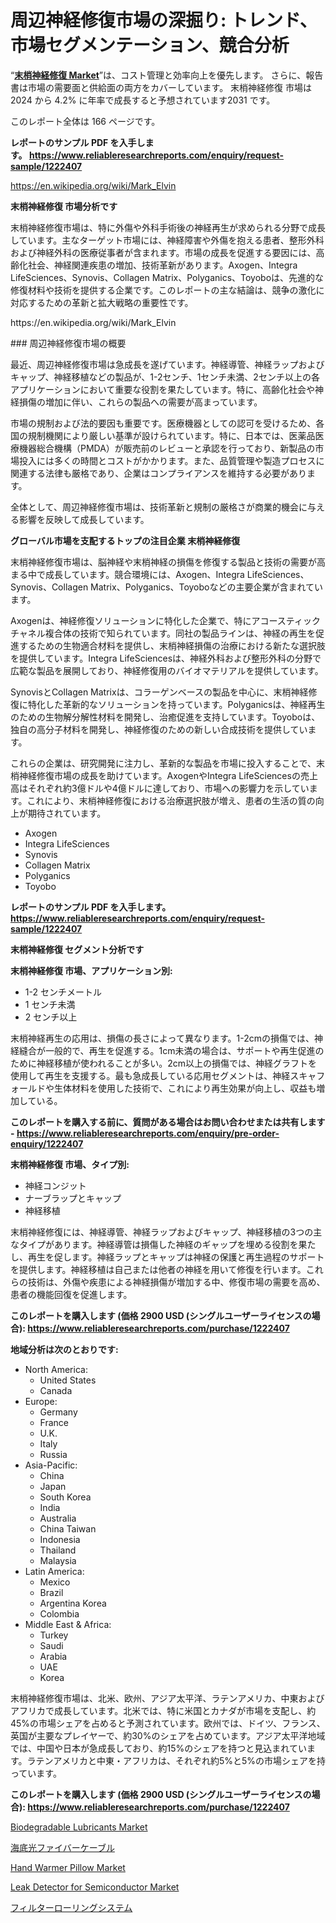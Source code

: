 <p><h1>周辺神経修復市場の深掘り: トレンド、市場セグメンテーション、競合分析</h1></p><p>&ldquo;<strong><a href="https://www.reliableresearchreports.com/peripheral-nerve-repair-r1222407">末梢神経修復 Market</a></strong>&rdquo;は、コスト管理と効率向上を優先します。 さらに、報告書は市場の需要面と供給面の両方をカバーしています。 末梢神経修復 市場は 2024 から 4.2% に年率で成長すると予想されています2031 です。</p>
<p>このレポート全体は 166 ページです。</p>
<p><strong>レポートのサンプル PDF を入手します。&nbsp;<a href="https://www.reliableresearchreports.com/enquiry/request-sample/1222407">https://www.reliableresearchreports.com/enquiry/request-sample/1222407</a></strong></p>
<p><a href="https://en.wikipedia.org/wiki/Mark_Elvin">https://en.wikipedia.org/wiki/Mark_Elvin</a></p>
<p><strong>末梢神経修復 市場分析です</strong></p>
<p><p>末梢神経修復市場は、特に外傷や外科手術後の神経再生が求められる分野で成長しています。主なターゲット市場には、神経障害や外傷を抱える患者、整形外科および神経外科の医療従事者が含まれます。市場の成長を促進する要因には、高齢化社会、神経関連疾患の増加、技術革新があります。Axogen、Integra LifeSciences、Synovis、Collagen Matrix、Polyganics、Toyoboは、先進的な修復材料や技術を提供する企業です。このレポートの主な結論は、競争の激化に対応するための革新と拡大戦略の重要性です。</p></p>
<p>https://en.wikipedia.org/wiki/Mark_Elvin</p>
<p><p>### 周辺神経修復市場の概要</p><p>最近、周辺神経修復市場は急成長を遂げています。神経導管、神経ラップおよびキャップ、神経移植などの製品が、1-2センチ、1センチ未満、2センチ以上の各アプリケーションにおいて重要な役割を果たしています。特に、高齢化社会や神経損傷の増加に伴い、これらの製品への需要が高まっています。</p><p>市場の規制および法的要因も重要です。医療機器としての認可を受けるため、各国の規制機関により厳しい基準が設けられています。特に、日本では、医薬品医療機器総合機構（PMDA）が販売前のレビューと承認を行っており、新製品の市場投入には多くの時間とコストがかかります。また、品質管理や製造プロセスに関連する法律も厳格であり、企業はコンプライアンスを維持する必要があります。</p><p>全体として、周辺神経修復市場は、技術革新と規制の厳格さが商業的機会に与える影響を反映して成長しています。</p></p>
<p><strong>グローバル市場を支配するトップの注目企業 末梢神経修復</strong></p>
<p><p>末梢神経修復市場は、脳神経や末梢神経の損傷を修復する製品と技術の需要が高まる中で成長しています。競合環境には、Axogen、Integra LifeSciences、Synovis、Collagen Matrix、Polyganics、Toyoboなどの主要企業が含まれています。</p><p>Axogenは、神経修復ソリューションに特化した企業で、特にアコースティックチャネル複合体の技術で知られています。同社の製品ラインは、神経の再生を促進するための生物適合材料を提供し、末梢神経損傷の治療における新たな選択肢を提供しています。Integra LifeSciencesは、神経外科および整形外科の分野で広範な製品を展開しており、神経修復用のバイオマテリアルを提供しています。</p><p>SynovisとCollagen Matrixは、コラーゲンベースの製品を中心に、末梢神経修復に特化した革新的なソリューションを持っています。Polyganicsは、神経再生のための生物解分解性材料を開発し、治癒促進を支持しています。Toyoboは、独自の高分子材料を開発し、神経修復のための新しい合成技術を提供しています。</p><p>これらの企業は、研究開発に注力し、革新的な製品を市場に投入することで、末梢神経修復市場の成長を助けています。AxogenやIntegra LifeSciencesの売上高はそれぞれ約3億ドルや4億ドルに達しており、市場への影響力を示しています。これにより、末梢神経修復における治療選択肢が増え、患者の生活の質の向上が期待されています。</p></p>
<p><ul><li>Axogen</li><li>Integra LifeSciences</li><li>Synovis</li><li>Collagen Matrix</li><li>Polyganics</li><li>Toyobo</li></ul></p>
<p><strong>レポートのサンプル PDF を入手します。 <a href="https://www.reliableresearchreports.com/enquiry/request-sample/1222407">https://www.reliableresearchreports.com/enquiry/request-sample/1222407</a></strong></p>
<p><strong>末梢神経修復 セグメント分析です</strong></p>
<p><strong>末梢神経修復 市場、アプリケーション別:</strong></p>
<p><ul><li>1-2 センチメートル</li><li>1 センチ未満</li><li>2 センチ以上</li></ul></p>
<p><p>末梢神経再生の応用は、損傷の長さによって異なります。1-2cmの損傷では、神経縫合が一般的で、再生を促進する。1cm未満の場合は、サポートや再生促進のために神経移植が使われることが多い。2cm以上の損傷では、神経グラフトを使用して再生を支援する。最も急成長している応用セグメントは、神経スキャフォールドや生体材料を使用した技術で、これにより再生効果が向上し、収益も増加している。</p></p>
<p><strong>このレポートを購入する前に、質問がある場合はお問い合わせまたは共有します - <a href="https://www.reliableresearchreports.com/enquiry/pre-order-enquiry/1222407">https://www.reliableresearchreports.com/enquiry/pre-order-enquiry/1222407</a></strong></p>
<p><strong>末梢神経修復 市場、タイプ別:</strong></p>
<p><ul><li>神経コンジット</li><li>ナーブラップとキャップ</li><li>神経移植</li></ul></p>
<p><p>末梢神経修復には、神経導管、神経ラップおよびキャップ、神経移植の3つの主なタイプがあります。神経導管は損傷した神経のギャップを埋める役割を果たし、再生を促します。神経ラップとキャップは神経の保護と再生過程のサポートを提供します。神経移植は自己または他者の神経を用いて修復を行います。これらの技術は、外傷や疾患による神経損傷が増加する中、修復市場の需要を高め、患者の機能回復を促進します。</p></p>
<p><strong>このレポートを購入します (価格 2900 USD (シングルユーザーライセンスの場合): <a href="https://www.reliableresearchreports.com/purchase/1222407">https://www.reliableresearchreports.com/purchase/1222407</a></strong></p>
<p><strong>地域分析は次のとおりです:</strong></p>
<p><ul>
    <li>
        North America:
        <ul>
            <li>United States</li>
            <li>Canada</li>
        </ul>
    </li>
    <li>
        Europe:
        <ul>
            <li>Germany</li>
            <li>France</li>
            <li>U.K.</li>
            <li>Italy</li>
            <li>Russia</li>
        </ul>
    </li>
    <li>
        Asia-Pacific:
        <ul>
            <li>China</li>
            <li>Japan</li>
            <li>South Korea</li>
            <li>India</li>
            <li>Australia</li>
            <li>China Taiwan</li>
            <li>Indonesia</li>
            <li>Thailand</li>
            <li>Malaysia</li>
        </ul>
    </li>
    <li>
        Latin America:
        <ul>
            <li>Mexico</li>
            <li>Brazil</li>
            <li>Argentina Korea</li>
            <li>Colombia</li>
        </ul>
    </li>
    <li>
        Middle East & Africa:
        <ul>
            <li>Turkey</li>
            <li>Saudi</li>
            <li>Arabia</li>
            <li>UAE</li>
            <li>Korea</li>
        </ul>
    </li>
    </ul></p>
<p><p>末梢神経修復市場は、北米、欧州、アジア太平洋、ラテンアメリカ、中東およびアフリカで成長しています。北米では、特に米国とカナダが市場を支配し、約45%の市場シェアを占めると予測されています。欧州では、ドイツ、フランス、英国が主要なプレイヤーで、約30%のシェアを占めています。アジア太平洋地域では、中国や日本が急成長しており、約15%のシェアを持つと見込まれています。ラテンアメリカと中東・アフリカは、それぞれ約5%と5%の市場シェアを持っています。</p></p>
<p><strong>このレポートを購入します (価格 2900 USD (シングルユーザーライセンスの場合): <a href="https://www.reliableresearchreports.com/purchase/1222407">https://www.reliableresearchreports.com/purchase/1222407</a></strong></p>
<p><p><a href="https://issuu.com/reportprime-2/docs/biodegradable-lubricants-market-siz_282e642757a209">Biodegradable Lubricants Market</a></p><p><a href="https://medium.com/@uyjtuy6/submarine-optical-fiber-cables-market-%E3%81%AF-%E3%82%B3%E3%82%B9%E3%83%88%E7%AE%A1%E7%90%86%E3%81%A8%E5%8A%B9%E7%8E%87%E5%90%91%E4%B8%8A%E3%82%92%E5%84%AA%E5%85%88%E3%81%97%E3%81%BE%E3%81%99-%E3%81%95%E3%82%89%E3%81%AB-%E5%A0%B1%E5%91%8A%E6%9B%B8%E3%81%AF%E5%B8%82%E5%A0%B4%E3%81%AE%E9%9C%80%E8%A6%81%E9%9D%A2%E3%81%A8%E4%BE%9B%E7%B5%A6%E9%9D%A2%E3%81%AE%E4%B8%A1%E6%96%B9%E3%82%92%E3%82%AB%E3%83%90%E3%83%BC%E3%81%97%E3%81%A6%E3%81%84%E3%81%BE%E3%81%99-15e018ea6458">海底光ファイバーケーブル</a></p><p><a href="https://www.linkedin.com/pulse/global-hand-warmer-pillow-market-share-growth-opportunities-b0v5e?trackingId=Jib1a6qpSaK8lZhvz8bJ9Q%3D%3D">Hand Warmer Pillow Market</a></p><p><a href="https://medium.com/@jo3xcablin/how-the-leak-detector-for-semiconductor-market-will-be-evolved-1e17c31ec4ac">Leak Detector for Semiconductor Market</a></p><p><a href="https://medium.com/@samleite85/filter-rolling-system-market-%E3%81%AF-%E3%82%B3%E3%82%B9%E3%83%88%E7%AE%A1%E7%90%86%E3%81%A8%E5%8A%B9%E7%8E%87%E5%90%91%E4%B8%8A%E3%82%92%E5%84%AA%E5%85%88%E3%81%97%E3%81%BE%E3%81%99-%E3%81%95%E3%82%89%E3%81%AB-%E5%A0%B1%E5%91%8A%E6%9B%B8%E3%81%AF%E5%B8%82%E5%A0%B4%E3%81%AE%E9%9C%80%E8%A6%81%E9%9D%A2%E3%81%A8%E4%BE%9B%E7%B5%A6%E9%9D%A2%E3%81%AE%E4%B8%A1%E6%96%B9%E3%82%92%E3%82%AB%E3%83%90%E3%83%BC%E3%81%97%E3%81%A6%E3%81%84%E3%81%BE%E3%81%99-filter-rolling-a67713b1f8c7">フィルターローリングシステム</a></p></p>